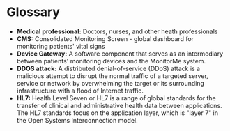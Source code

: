 # Glossary

- **Medical professional:** Doctors, nurses, and other heath professionals
- **CMS:** Consolidated Monitoring Screen - global dashboard for monitoring patients' vital signs
- **Device Gateway:** A software component that serves as an intermediary between patients' monitoring devices and the MonitorMe system. 
- **DDOS attack:** A distributed denial-of-service (DDoS) attack is a malicious attempt to disrupt the normal traffic of a targeted server, service or
  network by overwhelming the target or its surrounding infrastructure with a flood of Internet traffic.
- **HL7:** Health Level Seven or HL7 is a range of global standards for the transfer of clinical and administrative health data between applications.
  The HL7 standards focus on the application layer, which is "layer 7" in the Open Systems Interconnection model. 
